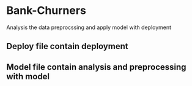 # Bank-Churners
Analysis the data preprocssing and apply model with deployment
## Deploy file contain deployment
## Model file contain analysis and preprocessing with model
